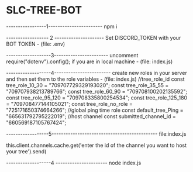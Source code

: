 # SLC-TREE-BOT

-----------------1-----------------------
npm i

------------------ 2 ---------------------
Set DISCORD_TOKEN with your BOT TOKEN - (file: .env)

-------------------3-----------------------
uncomment require("dotenv").config(); if you are in local machine - (file: index.js)

-------------------4------------------------
create new roles in your server and then set them to the role variables - (file: index.js)
//tree_role_id
const tree_role_10_30 = "709707729329193020";
const tree_role_35_55 = "709707938213789766";
const tree_role_60_90 = "709708100202135592";
const tree_role_95_120 = "709708335800254534";
const tree_role_125_180 = "709708477144105021";
const tree_role_no_role = "725171650374664266";
//global ping time role
const default_tree_Ping = "665631792795222019";
//host channel
const submitted_channel_id = "660569187105767424";

------------------5---------------------------------------------
file:index.js

this.client.channels.cache.get('enter the id of the channel you want to host your tree').send(

-------------------4 ----------------------
node index.js
